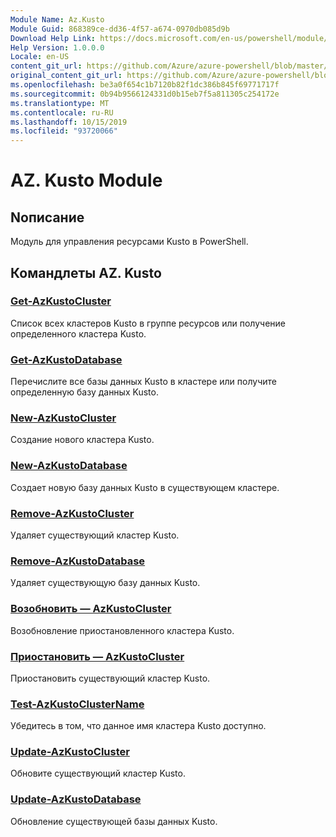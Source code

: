 ```yaml
---
Module Name: Az.Kusto
Module Guid: 868389ce-dd36-4f57-a674-0970db085d9b
Download Help Link: https://docs.microsoft.com/en-us/powershell/module/az.kusto
Help Version: 1.0.0.0
Locale: en-US
content_git_url: https://github.com/Azure/azure-powershell/blob/master/src/Kusto/Kusto/help/Az.Kusto.md
original_content_git_url: https://github.com/Azure/azure-powershell/blob/master/src/Kusto/Kusto/help/Az.Kusto.md
ms.openlocfilehash: be3a0f654c1b7120b82f1dc386b845f69771717f
ms.sourcegitcommit: 0b94b9566124331d0b15eb7f5a811305c254172e
ms.translationtype: MT
ms.contentlocale: ru-RU
ms.lasthandoff: 10/15/2019
ms.locfileid: "93720066"
---
```

# AZ. Kusto Module
## Nописание
Модуль для управления ресурсами Kusto в PowerShell.

## Командлеты AZ. Kusto
### [Get-AzKustoCluster](Get-AzKustoCluster.md)
Список всех кластеров Kusto в группе ресурсов или получение определенного кластера Kusto.

### [Get-AzKustoDatabase](Get-AzKustoDatabase.md)
Перечислите все базы данных Kusto в кластере или получите определенную базу данных Kusto.

### [New-AzKustoCluster](New-AzKustoCluster.md)
Создание нового кластера Kusto.

### [New-AzKustoDatabase](New-AzKustoDatabase.md)
Создает новую базу данных Kusto в существующем кластере.

### [Remove-AzKustoCluster](Remove-AzKustoCluster.md)
Удаляет существующий кластер Kusto.

### [Remove-AzKustoDatabase](Remove-AzKustoDatabase.md)
Удаляет существующую базу данных Kusto.

### [Возобновить — AzKustoCluster](Resume-AzKustoCluster.md)
Возобновление приостановленного кластера Kusto.

### [Приостановить — AzKustoCluster](Suspend-AzKustoCluster.md)
Приостановить существующий кластер Kusto.

### [Test-AzKustoClusterName](Test-AzKustoClusterName.md)
Убедитесь в том, что данное имя кластера Kusto доступно.

### [Update-AzKustoCluster](Update-AzKustoCluster.md)
Обновите существующий кластер Kusto.

### [Update-AzKustoDatabase](Update-AzKustoDatabase.md)
Обновление существующей базы данных Kusto.

